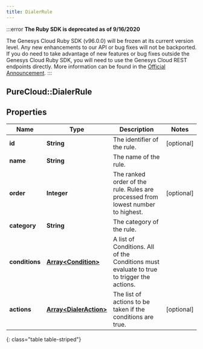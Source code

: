 ```yaml
---
title: DialerRule
---
```


:::error
**The Ruby SDK is deprecated as of 9/16/2020**

The Genesys Cloud Ruby SDK (v96.0.0) will be frozen at its current version level. Any new enhancements to our API or bug fixes will not be backported. If you do need to take advantage of new features or bug fixes outside the Genesys Cloud Ruby SDK, you will need to use the Genesys Cloud REST endpoints directly. More information can be found in the [Official Announcement](https://developer.mypurecloud.com/forum/t/announcement-genesys-cloud-ruby-sdk-end-of-life/8850).
:::


## PureCloud::DialerRule

## Properties

|Name | Type | Description | Notes|
|------------ | ------------- | ------------- | -------------|
| **id** | **String** | The identifier of the rule. | [optional] |
| **name** | **String** | The name of the rule. | |
| **order** | **Integer** | The ranked order of the rule. Rules are processed from lowest number to highest. | [optional] |
| **category** | **String** | The category of the rule. | |
| **conditions** | [**Array&lt;Condition&gt;**](Condition.html) | A list of Conditions. All of the Conditions must evaluate to true to trigger the actions. | |
| **actions** | [**Array&lt;DialerAction&gt;**](DialerAction.html) | The list of actions to be taken if the conditions are true. | [optional] |
{: class="table table-striped"}


